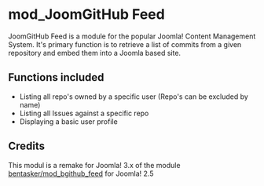 # mod_JoomGitHub Feed

JoomGitHub Feed is a module for the popular Joomla! Content Management System. It's primary function is to retrieve a list of commits from a given repository and embed them into a Joomla based site.

## Functions included

- Listing all repo's owned by a specific user (Repo's can be excluded by name)
- Listing all Issues against a specific repo
- Displaying a basic user profile

## Credits
This modul is a remake for Joomla! 3.x of the module [bentasker/mod_bgithub_feed](https://github.com/bentasker/mod_bgithub_feed) for Joomla! 2.5
